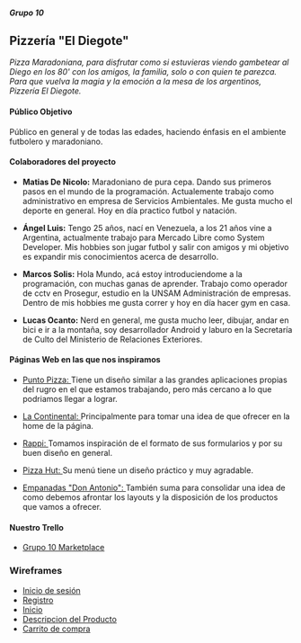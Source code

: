 #####  Grupo 10 
## Pizzería "El Diegote"

*Pizza Maradoniana, para disfrutar como si estuvieras viendo gambetear al Diego en los 80' con los amigos, la familia, solo o con quien te parezca. Para que vuelva la magia y la emoción a la mesa de los argentinos, Pizzería El Diegote.*

#### Público Objetivo

Público en general y de todas las edades, haciendo énfasis en el ambiente futbolero y maradoniano.

#### Colaboradores del proyecto 

* **Matias De Nicolo:** Maradoniano de pura cepa. Dando sus primeros pasos en el mundo de la programación. Actualemente trabajo como administrativo en empresa de Servicios Ambientales. Me gusta mucho el deporte en general. Hoy en día practico futbol y natación.  

* **Ángel Luis:** Tengo 25 años, nací en Venezuela, a los 21 años vine a Argentina, actualmente trabajo para Mercado Libre como System Developer. Mis hobbies son jugar futbol y salir con amigos y mi objetivo es expandir mis conocimientos acerca de desarrollo.

* **Marcos Solis:** Hola Mundo, acá estoy introduciendome a la programación, con muchas ganas de aprender. Trabajo como operador de cctv en Prosegur, estudio en la UNSAM Administración de empresas. Dentro de mis hobbies me gusta correr y hoy en día hacer gym en casa.

* **Lucas Ocanto:** Nerd en general, me gusta mucho leer, dibujar, andar en bici e ir a la montaña, soy desarrollador Android y laburo en la Secretaría de Culto del Ministerio de Relaciones Exteriores.

#### Páginas Web en las que nos inspiramos 

* [Punto Pizza: ](https://www.puntopizza.com.ar/)Tiene un diseño similar a las grandes aplicaciones propias del rugro en el que estamos trabajando, pero más cercano a lo que podriamos llegar a lograr.

* [La Continental: ](https://www.lacontinental.com/)Principalmente para tomar una idea de que ofrecer en la home de la página.

* [Rappi: ](https://www.rappi.com.ar/)Tomamos inspiración de el formato de sus formularios y por su buen diseño en general.

* [Pizza Hut: ](https://www.pizzahut.es/)Su menú tiene un diseño práctico y muy agradable.

* [Empanadas "Don Antonio": ](https://www.empanadasdonantonio.com/)También suma para consolidar una idea de como debemos afrontar los layouts y la disposición de los productos que vamos a ofrecer.


#### Nuestro Trello

 * [Grupo 10 Marketplace](https://trello.com/b/H6bKZ9Bj/grupo10market)

### Wireframes 

* [Inicio de sesión](https://ibb.co/VpkKwQY)
* [Registro](https://ibb.co/DttT7GP)
* [Inicio](https://wireframe.cc/pro/pp/fea96e350472681)
*  [Descripcion del Producto](https://wireframe.cc/fMlKku) 
* [Carrito de compra](https://wireframe.cc/xnl5oc)

